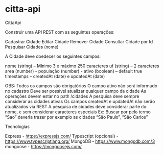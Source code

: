 # citta-api

CittaApi

Construir uma API REST com as seguintes operações:

Cadastrar Cidade
Editar Cidade
Remover Cidade
Consultar Cidade por Id
Pesquisar Cidades (nome)


A Cidade deve obedecer os seguintes campos:

nome (string) – Mínimo 3 e máximo 250 caracteres
uf (string) – 2 caracteres
area (number) -
população (number) -
ativo (boolean) – default true
timestamps – createdAt (date) e updatedAt (date)

OBS: 
Todos os campos são obrigatórios
O campo ativo não será informado no cadastro
Deve ser possível atualizar qualquer campo da cidade
As operações devem estar no path /cidades
A pesquisa deve sempre considerar as cidades ativas
Os campos createdAt e  updatedAt não serão atualizados via REST
A pesquisa de cidades deve considerar parte do nome, e sem considerar caracteres especiais
Ex: Buscar por pelo termo “Sao” deveria trazer por exemplo as cidades  “São Paulo”, “São Carlos”


Tecnologias

Express - https://expressjs.com/
Typescript (opcional) - https://www.typescriptlang.org/
MongoDB - https://www.mongodb.com/3
mongoose - https://mongoosejs.com/

